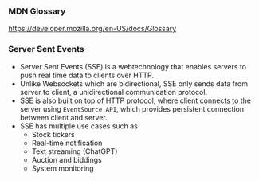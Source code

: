 ### MDN Glossary 

https://developer.mozilla.org/en-US/docs/Glossary

### Server Sent Events
- Server Sent Events (SSE) is a webtechnology that enables servers to push real time data to clients over HTTP. 
- Unlike Websockets which are bidirectional, SSE only sends data from server to client, a unidirectional communication protocol.
- SSE is also built on top of HTTP protocol, where client connects to the server using `EventSource API`, which provides persistent connection between client and server.
- SSE has multiple use cases such as
  - Stock tickers
  - Real-time notification
  - Text streaming (ChatGPT)
  - Auction and biddings
  - System monitoring
